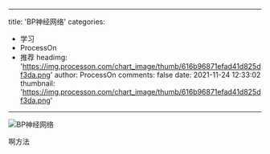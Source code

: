 
---
title: 'BP神经网络'
categories: 
 - 学习
 - ProcessOn
 - 推荐
headimg: 'https://img.processon.com/chart_image/thumb/616b96871efad41d825df3da.png'
author: ProcessOn
comments: false
date: 2021-11-24 12:33:02
thumbnail: 'https://img.processon.com/chart_image/thumb/616b96871efad41d825df3da.png'
---

<div>   
<img class="thumb" alt="BP神经网络" src="https://img.processon.com/chart_image/thumb/616b96871efad41d825df3da.png" referrerpolicy="no-referrer">
<p>啊方法</p>  
</div>
            